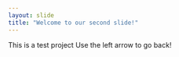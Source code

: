 ```yaml
---
layout: slide
title: "Welcome to our second slide!"
---
```

This is a test project
Use the left arrow to go back!